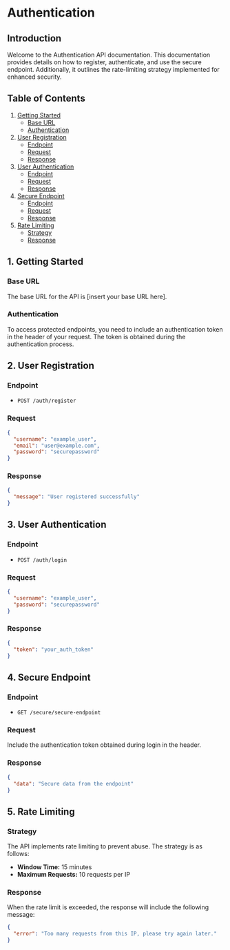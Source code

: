 # Authentication

## Introduction

Welcome to the Authentication API documentation. This documentation provides details on how to register, authenticate, and use the secure endpoint. Additionally, it outlines the rate-limiting strategy implemented for enhanced security.

## Table of Contents

1. [Getting Started](#getting-started)
   - [Base URL](#base-url)
   - [Authentication](#authentication)
2. [User Registration](#user-registration)
   - [Endpoint](#endpoint)
   - [Request](#request)
   - [Response](#response)
3. [User Authentication](#user-authentication)
   - [Endpoint](#endpoint-1)
   - [Request](#request-1)
   - [Response](#response-1)
4. [Secure Endpoint](#secure-endpoint)
   - [Endpoint](#endpoint-2)
   - [Request](#request-2)
   - [Response](#response-2)
5. [Rate Limiting](#rate-limiting)
   - [Strategy](#strategy)
   - [Response](#response-3)

## 1. Getting Started

### Base URL

The base URL for the API is [insert your base URL here].

### Authentication

To access protected endpoints, you need to include an authentication token in the header of your request. The token is obtained during the authentication process.

## 2. User Registration

### Endpoint

- `POST /auth/register`

### Request

```json
{
  "username": "example_user",
  "email": "user@example.com",
  "password": "securepassword"
}
```

### Response

```json
{
  "message": "User registered successfully"
}
```

## 3. User Authentication

### Endpoint

- `POST /auth/login`

### Request

```json
{
  "username": "example_user",
  "password": "securepassword"
}
```

### Response

```json
{
  "token": "your_auth_token"
}
```

## 4. Secure Endpoint

### Endpoint

- `GET /secure/secure-endpoint`

### Request

Include the authentication token obtained during login in the header.

### Response

```json
{
  "data": "Secure data from the endpoint"
}
```

## 5. Rate Limiting

### Strategy

The API implements rate limiting to prevent abuse. The strategy is as follows:

- **Window Time:** 15 minutes
- **Maximum Requests:** 10 requests per IP

### Response

When the rate limit is exceeded, the response will include the following message:

```json
{
  "error": "Too many requests from this IP, please try again later."
}
```